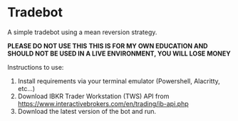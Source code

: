 # Tradebot
A simple tradebot using a mean reversion strategy.

**PLEASE DO NOT USE THIS**
**THIS IS FOR MY OWN EDUCATION AND SHOULD NOT BE USED IN A LIVE ENVIRONMENT, YOU WILL LOSE MONEY**

Instructions to use:

1. Install requirements via your terminal emulator (Powershell, Alacritty, etc...)
2. Download IBKR Trader Workstation (TWS) API from https://www.interactivebrokers.com/en/trading/ib-api.php
3. Download the latest version of the bot and run.
